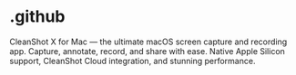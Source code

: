 # .github
CleanShot X for Mac — the ultimate macOS screen capture and recording app. Capture, annotate, record, and share with ease. Native Apple Silicon support, CleanShot Cloud integration, and stunning performance.
